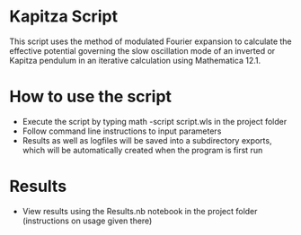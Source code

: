 # Kapitza Script
This script uses the method of modulated Fourier expansion to calculate the effective potential governing the slow oscillation mode of an inverted or Kapitza pendulum in an iterative calculation using Mathematica 12.1.
# How to use the script
  - Execute the script by typing math -script script.wls in the project folder
  - Follow command line instructions to input parameters
  - Results as well as logfiles will be saved into a subdirectory exports, which will be automatically created when the program is first run
# Results
  - View results using the Results.nb notebook in the project folder (instructions on usage given there)
